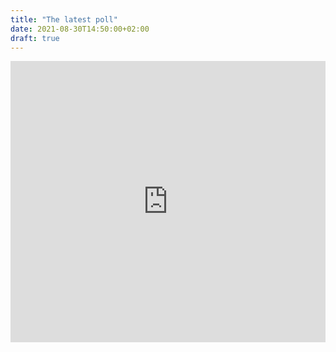 ```yaml
---
title: "The latest poll"
date: 2021-08-30T14:50:00+02:00
draft: true
---
```


<iframe src="http://api.zweitstimme.org/last_poll" height="450px" width="100%" frameBorder="0" title="The latest poll"></iframe>